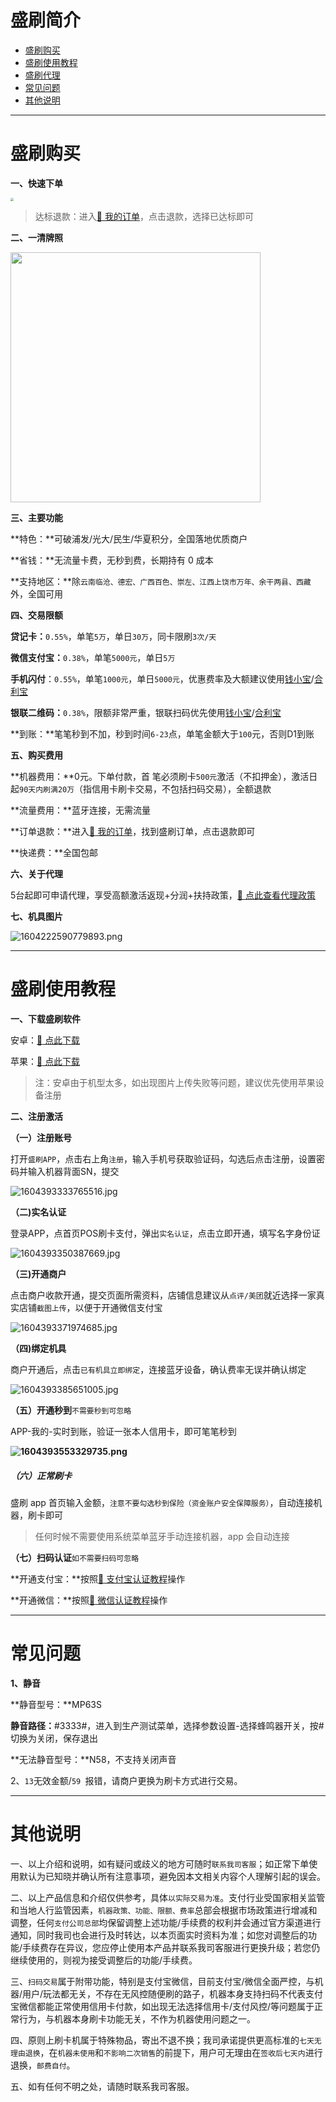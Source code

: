 # 盛刷简介

- [盛刷购买](#盛刷购买)
- [盛刷使用教程](#盛刷使用教程)
- [盛刷代理](agent/ss.md)
- [常见问题](#常见问题)
- [其他说明](#其他说明)

---

# 盛刷购买

**一、快速下单**

[<img src="https://wiki.zjkmkj.com/media/202208211428665.png" style="zoom:33%;" />](http://kmshop.zjkmkj.com/pages/goods_details/index?id=21)

> 达标退款：进入[:link: 我的订单](http://kmshop.zjkmkj.com/pages/users/order_list/index)，点击退款，选择已达标即可

**二、一清牌照**

<img src=../media/zfxk.png?watermark/2/text/5rWZ5rGf5Y2h55uf/fontsize/20/dissolve/20/gravity/northeast/dx/20/dy/20/batch/1/degree/45 width=400 />

**三、主要功能**

**特色：**可破浦发/光大/民生/华夏积分，全国落地优质商户

**省钱：**无流量卡费，无秒到费，长期持有 0 成本

**支持地区：**除`云南临沧、德宏、广西百色、崇左、江西上饶市万年、余干两县、西藏`外，全国可用

**四、交易限额**

**贷记卡：**`0.55%`，单笔`5万`，单日`30万`，同卡限刷`3次/天`

**微信支付宝：**`0.38%`，单笔`5000元`，单日`5万`

**手机闪付**：`0.55%`，单笔`1000元`，单日`5000元`，优惠费率及大额建议使用[钱小宝](tool/qxb.md)/[合利宝](tool/hlb.md)

**银联二维码：**`0.38%`，限额非常严重，银联扫码优先使用[钱小宝](tool/qxb.md)/[合利宝](tool/hlb.md)

**到账：**笔笔秒到不加，秒到时间`6-23`点，单笔金额大于`100`元，否则D1到账

**五、购买费用**

**机器费用：**0元。下单付款，首 笔必须刷卡`500元`激活（不扣押金），激活日起`90天内刷满20万`（指信用卡刷卡交易，不包括扫码交易），全额退款

**流量费用：**蓝牙连接，无需流量

**订单退款：**进入[:link: 我的订单](http://kmshop.zjkmkj.com/pages/users/order_list/index)，找到盛刷订单，点击退款即可

**快递费：**全国包邮

**六、关于代理**

5台起即可申请代理，享受高额激活返现+分润+扶持政策，[:link: 点此查看代理政策](agent/ss.md)

**七、机具图片**

![1604222590779893.png](../media/1604222590779893.png)

------

# 盛刷使用教程

**一、下载盛刷软件**

安卓：[:link: 点此下载](https://posimg.shengpay.com/mpos-static/download_ss/index.html)

苹果：[:link: 点此下载](https://apps.apple.com/cn/app/%E7%9B%9B%E5%88%B7/id1236610588)

> 注：安卓由于机型太多，如出现图片上传失败等问题，建议优先使用苹果设备注册

**二、注册激活**

**（一）注册账号**

打开`盛刷APP`，点击右上角`注册`，输入手机号获取验证码，勾选后点击注册，设置密码并输入机器背面SN，提交

![1604393333765516.jpg](../media/1604393333765516.jpg)

**（二)实名认证**

登录APP，点首页POS刷卡支付，弹出`实名认证`，点击立即开通，填写名字身份证

![1604393350387669.jpg](../media/1604393350387669.jpg)



**（三)开通商户**

点击商户收款开通，提交页面所需资料，店铺信息建议从`点评/美团`就近选择一家真实店铺`截图上传`，以便于开通微信支付宝

![1604393371974685.jpg](../media/1604393371974685.jpg)

**（四)绑定机具**

商户开通后，点击`已有机具立即绑定`，连接蓝牙设备，确认费率无误并确认绑定

![1604393385651005.jpg](../media/1604393385651005.jpg)



**（五）开通秒到**`不需要秒到可忽略`

APP-我的-实时到账，验证一张本人信用卡，即可笔笔秒到

**![1604393553329735.png](../media/1604393553329735.png)**

##### （六）正常刷卡

盛刷 app 首页输入金额，`注意不要勾选秒到保险（资金账户安全保障服务）`，自动连接机器，刷卡即可

> 任何时候不需要使用系统菜单蓝牙手动连接机器，app 会自动连接

**（七）扫码认证**`如不需要扫码可忽略`

**开通支付宝：**按照[:link: 支付宝认证教程](tool/zfbrz.md)操作

**开通微信：**按照[:link: 微信认证教程](tool/wxrz.md)操作

---

# 常见问题

**1、静音**

**静音型号：**MP63S

**静音路径：**#3333#，进入到生产测试菜单，选择参数设置-选择蜂鸣器开关，按#切换为关闭，保存退出

**无法静音型号：**N58，不支持关闭声音

2、`13`无效金额/`59 `报错，请商户更换为刷卡方式进行交易。

---

# 其他说明

一、以上介绍和说明，如有疑问或歧义的地方可随时`联系我司客服`；如正常下单使用默认为已知晓并确认所有注意事项，避免因本文相关内容个人理解引起的误会。

二、以上产品信息和介绍仅供参考，具体`以实际交易为准`。支付行业受国家相关监管和当地人行监管因素，`机器政策、功能、限额、费率`总部会根据市场政策进行增减和调整，任何`支付公司总部`均保留调整上述功能/手续费的权利并会通过官方渠道进行通知，同时我司也会进行及时转达，以本页面实时资料为准；如您对调整后的功能/手续费存在异议，您应停止使用本产品并联系我司客服进行更换升级；若您仍继续使用的，则视为接受调整后的功能/手续费。

三、`扫码交易`属于附带功能，特别是支付宝微信，目前支付宝/微信全面严控，与机器/用户/玩法都无关，不存在无风控随便刷的路子，机器本身支持扫码不代表支付宝微信都能正常使用信用卡付款，如出现无法选择信用卡/支付风控/等问题属于正常行为，与机器本身刷卡功能无关，不作为机器使用问题之一。

四、原则上刷卡机属于特殊物品，寄出不退不换；我司承诺提供更高标准的`七天无理由退换`，在`机器未使用`和`不影响二次销售`的前提下，用户可无理由在`签收后七天内`进行退换，`邮费自付`。

五、如有任何不明之处，请随时联系我司客服。
